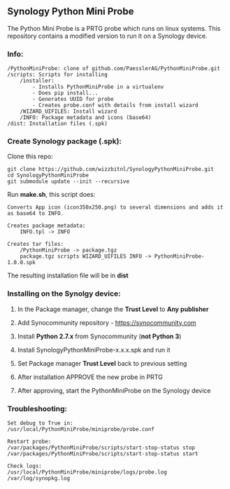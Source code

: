 ## Synology Python Mini Probe
The Python Mini Probe is a PRTG probe which runs on linux systems. This repository contains a modified version to run it on a Synology device.

### Info:

```
/PythonMiniProbe: clone of github.com/PaesslerAG/PythonMiniProbe.git
/scripts: Scripts for installing
	/installer:
		- Installs PythonMiniProbe in a virtualenv
		- Does pip install...
       	- Generates UUID for probe
		- Creates probe.conf with details from install wizard
	/WIZARD_UIFILES: Install wizard
	/INFO: Package metadata and icons (base64)
/dist: Installation files (.spk)
```

### Create Synology package (.spk):

Clone this repo:
```
git clone https://github.com/wizzbitnl/SynologyPythonMiniProbe.git
cd SynologyPythonMiniProbe
git submodule update --init --recursive
```


Run **make.sh**, this script does:

```
Converts App icon (icon350x250.png) to several dimensions and adds it as base64 to INFO.

Creates package metadata:
	INFO.tpl -> INFO
	
Creates tar files:
	/PythonMiniProbe -> package.tgz
    package.tgz scripts WIZARD_UIFILES INFO -> PythonMiniProbe-1.0.0.spk

```
The resulting installation file will be in **dist**

### Installing on the Synolgy device:

1. In the Package manager, change the **Trust Level** to **Any publisher**
2. Add Synocommunity repository - https://synocommunity.com
3. Install **Python 2.7.x**  from Synocommunity (**not Python 3**)
4. Install SynologyPythonMiniProbe-x.x.x.spk and run it
5. Set Package manager **Trust Level** back to previous setting

6. After installation APPROVE the new probe in PRTG
7. After approving, start the PythonMiniProbe on the Synology device


### Troubleshooting:
```
Set debug to True in:
/usr/local/PythonMiniProbe/miniprobe/probe.conf

Restart probe:
/var/packages/PythonMiniProbe/scripts/start-stop-status stop
/var/packages/PythonMiniProbe/scripts/start-stop-status start

Check logs:
/usr/local/PythonMiniProbe/miniprobe/logs/probe.log
/var/log/synopkg.log
```